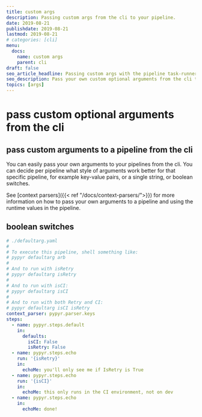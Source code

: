 ```yaml
---
title: custom args
description: Passing custom args from the cli to your pipeline.
date: 2019-08-21
publishdate: 2019-08-21
lastmod: 2019-08-21
# categories: [cli]
menu:
  docs:
    name: custom args
    parent: cli
draft: false
seo_article_headline: Passing custom args with the pipeline task-runner cli.
seo_description: Pass your own custom optional arguments from the cli to the task-runner pipeline & set your own default values.
topics: [args]
---
```

# pass custom optional arguments from the cli
## pass custom arguments to a pipeline from the cli
You can easily pass your own arguments to your pipelines from the cli. You can 
decide per pipeline what style of arguments work better for that specific
pipeline, for example key-value pairs, or a single string, or boolean switches.

See [context parsers]({{< ref "/docs/context-parsers/">}}) for more information
on how to pass your own arguments to a pipeline and using the runtime values in 
the pipeline.

## boolean switches
```yaml
# ./defaultarg.yaml
#
# To execute this pipeline, shell something like:
# pypyr defaultarg arb
#
# And to run with isRetry
# pypyr defaultarg isRetry
#
# And to run with isCI:
# pypyr defaultarg isCI
#
# And to run with both Retry and CI:
# pypyr defaultarg isCI isRetry
context_parser: pypyr.parser.keys
steps:
  - name: pypyr.steps.default
    in:
      defaults:
        isCI: False
        isRetry: False
  - name: pypyr.steps.echo
    run: '{isRetry}'
    in:
      echoMe: you'll only see me if IsRetry is True
  - name: pypyr.steps.echo
    run: '{isCI}'
    in:
      echoMe: this only runs in the CI environment, not on dev
  - name: pypyr.steps.echo
    in:
      echoMe: done!
```